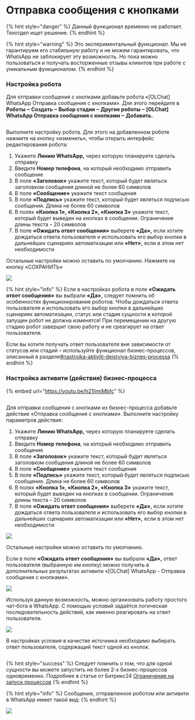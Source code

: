 # Отправка сообщения с кнопками

{% hint style="danger" %}
Данный функционал временно не работает. Техотдел ищет решение.
{% endhint %}

{% hint style="warning" %}
Это экспериментальный функционал. Мы не гарантируем его стабильную работу и не можем гарантировать, что WhatsApp не заблокирует эту возможность. Но пока можно пользоваться и получать восторженные отзывы клиентов при работе с уникальным функционалом.
{% endhint %}

### Настройка робота

Для отправки сообщения с кнопками добавьте робота «\[OLChat] WhatsApp Отправка сообщения с кнопками». Для этого перейдите в **Роботы ‒ Создать ‒ Выбор стадии ‒ Другие роботы ‒ \[OLChat] WhatsApp Отправка сообщения с кнопками ‒ Добавить.**

<figure><img src="../../.gitbook/assets/image (714).png" alt=""><figcaption></figcaption></figure>

Выполните настройку робота. Для этого на добавленном роботе нажмите на кнопку «изменить», чтобы открыть интерфейс редактирования робота:

1. Укажите **Линию WhatsApp,** через которую планируете сделать отправку
2. Введите **Номер телефона**, на который необходимо отправить сообщение
3. В поле **«Заголовок»** укажите текст, который будет являться заголовком сообщения длиной не более 60 символов
4. В поле **«Сообщение»** укажите текст сообщения
5. В поле **«Подпись»** укажите текст, который будет являться подписью сообщения. Длина не более 60 символов
6. В полях **«Кнопка 1», «Кнопка 2», «Кнопка 3»** укажите текст, который будет выведен на кнопках в сообщении. Ограничение длины текста – 20 символов
7. В поле **«Ожидать ответ сообщения»** выберете **«Да»,** если хотите дождаться ответа пользователя и использовать его выбор кнопки в дальнейших сценариях автоматизации или **«Нет»,** если в этом нет необходимости

Остальные настройки можно оставить по умолчанию. Нажмите на кнопку «СОХРАНИТЬ»

![](<../../.gitbook/assets/image (871).png>)

{% hint style="info" %}
Если в настройках робота в поле **«Ожидать ответ сообщения»** вы выбрали **«Да»,** следует помнить об особенностях функционирования роботов. Чтобы дождаться ответа пользователя и использовать его выбор кнопки в дальнейших сценариях автоматизации, статус или стадия сущности в которой запущен робот не должна изменятся! При перемещении на другую стадию робот завершит свою работу и не среагирует на ответ пользователя.

Если вы хотите получать ответ пользователя вне зависимости от статусов или стадий – используйте функционал бизнес-процессов, описанный в разделе[#nastroika-aktiviti-deistviya-biznes-processa](otpravka-soobsheniya-s-knopkami.md#nastroika-aktiviti-deistviya-biznes-processa "mention")
{% endhint %}

### Настройка активити (действия) бизнес-процесса

{% embed url="https://youtu.be/h21limiMbfc" %}

<figure><img src="../../.gitbook/assets/image.png" alt=""><figcaption></figcaption></figure>

Для отправки сообщения с кнопками из бизнес-процесса добавьте действие «Отправка сообщения с кнопками». Выполните настройку параметров действия:

1. Укажите **Линию WhatsApp,** через которую планируете сделать отправку
2. Введите **Номер телефона**, на который необходимо отправить сообщение
3. В поле **«Заголовок»** укажите текст, который будет являться заголовком сообщения длиной не более 60 символов
4. В поле **«Сообщение»** укажите текст сообщения
5. В поле **«Подпись»** укажите текст, который будет являться подписью сообщения. Длина не более 60 символов
6. В полях **«Кнопка 1», «Кнопка 2», «Кнопка 3»** укажите текст, который будет выведен на кнопках в сообщении. Ограничение длины текста – 20 символов
7. В поле **«Ожидать ответ сообщения»** выберете **«Да»,** если хотите дождаться ответа пользователя и использовать его выбор кнопки в дальнейших сценариях автоматизации или **«Нет»,** если в этом нет необходимости

![](<../../.gitbook/assets/image (116).png>)

Остальные настройки можно оставить по умолчанию.

Если в поле **«Ожидать ответ сообщения»** вы выбрали **«Да»,** ответ пользователя (выбранную им кнопку) можно получить в дополнительных результатах активити «\[OLChat] WhatsApp - Отправка сообщения с кнопками».

![](<../../.gitbook/assets/image (80).png>)

Используя данную возможность, можно организовать работу простого чат-бота в WhatsApp. С помощью условий задаётся логическая последовательность действий, как именно реагировать на ответ пользователя.

![](<../../.gitbook/assets/image (230).png>)

В настройках условия в качестве источника необходимо выбирать ответ пользователя, содержащий текст одной из кнопок.

<figure><img src="../../.gitbook/assets/image (1).png" alt=""><figcaption></figcaption></figure>

{% hint style="success" %}
Следует помнить о том, что для одной сущности вы можете запустить не более 2-х бизнес-процессов одновременно. Подробнее в статье от Битрикс24 [Ограничение на запуск процессов](https://helpdesk.bitrix24.ru/open/5671433/)
{% endhint %}

{% hint style="info" %}
Сообщение, отправленное роботом или активити в WhatsApp имеет такой вид:
{% endhint %}

![](<../../.gitbook/assets/image (79).png>)
